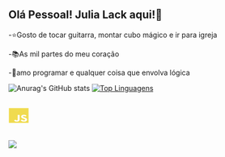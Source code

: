 ## Olá Pessoal! Julia Lack aqui!👋

-⭐Gosto de tocar guitarra, montar cubo mágico e ir para igreja

-📚As mil partes do meu coração

-🧠amo programar e qualquer coisa que envolva lógica


![Anurag's GitHub stats](https://github-readme-stats.vercel.app/api?username=Jujubalack&theme=radical&show_icons=true)
[![Top Linguagens](https://github-readme-stats.vercel.app/api/top-langs/?username=Jujubalack&layout=compact)](https://github.com/anuraghazra/github-readme-stats)

<div style="display: inline_block"><br>
  <img align="center" alt="Rafa-J" height="30" width="40" src="https://raw.githubusercontent.com/devicons/devicon/master/icons/javascript/javascript-plain.svg">
        
</div>
 <br><br>
 
<div> 
  <a href = "mailto: jujubalack@gmail.com"><img src="https://img.shields.io/badge/-Gmail-%23333?style=for-the-badge&logo=gmail&logoColor=white" target="_blank"></a>  
</div>
